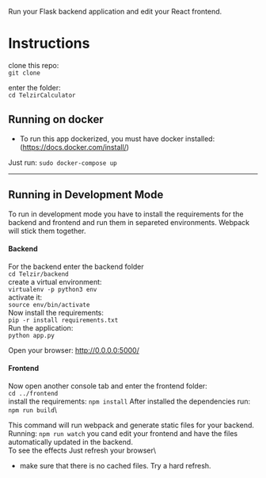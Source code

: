 Run your Flask backend application and edit your React frontend.

# Instructions

clone this repo:\
 `git clone`

enter the folder:\
 `cd TelzirCalculator`

## Running on docker

- To run this app dockerized, you must have docker installed: (https://docs.docker.com/install/)

Just run:
`sudo docker-compose up`

---

## Running in Development Mode

To run in development mode you have to install the requirements for the backend and frontend and run them in separeted environments. Webpack will stick them together.

#### Backend

For the backend enter the backend folder\
`cd Telzir/backend`\
create a virtual environment:\
`virtualenv -p python3 env`\
activate it:\
`source env/bin/activate`\
Now install the requirements:\
`pip -r install requirements.txt`\
Run the application:\
`python app.py`

Open your browser:
http://0.0.0.0:5000/

#### Frontend

Now open another console tab and enter the frontend folder:\
`cd ../frontend`\
install the requirements:
`npm install`
After installed the dependencies run:\
`npm run build`\

This command will run webpack and generate static files for your backend.\
Running:
`npm run watch` you cand edit your frontend and have the files automatically updated in the backend.\
To see the effects Just refresh your browser\

- make sure that there is no cached files. Try a hard refresh.
